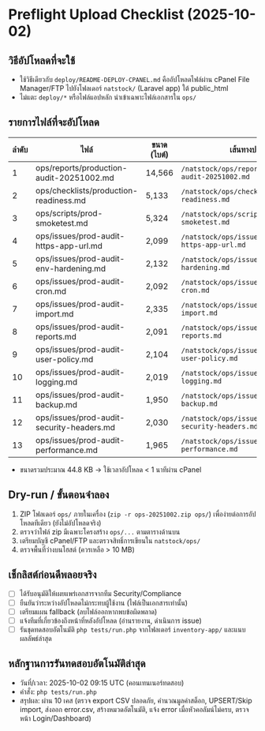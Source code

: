 # Preflight Upload Checklist (2025-10-02)

## วิธีอัปโหลดที่จะใช้
- ใช้วิธีเดียวกับ `deploy/README-DEPLOY-CPANEL.md` คืออัปโหลดไฟล์ผ่าน cPanel File Manager/FTP ไปยังโฟลเดอร์ `natstock/` (Laravel app) ใต้ public_html
- ไม่แตะ `deploy/*` หรือไฟล์แอปหลัก นำเข้าเฉพาะไฟล์เอกสารใน `ops/`

## รายการไฟล์ที่จะอัปโหลด
| ลำดับ | ไฟล์ | ขนาด (ไบต์) | เส้นทางปลายทาง |
|-------|------|-------------|------------------|
| 1 | ops/reports/production-audit-20251002.md | 14,566 | `/natstock/ops/reports/production-audit-20251002.md` |
| 2 | ops/checklists/production-readiness.md | 5,133 | `/natstock/ops/checklists/production-readiness.md` |
| 3 | ops/scripts/prod-smoketest.md | 5,324 | `/natstock/ops/scripts/prod-smoketest.md` |
| 4 | ops/issues/prod-audit-https-app-url.md | 2,099 | `/natstock/ops/issues/prod-audit-https-app-url.md` |
| 5 | ops/issues/prod-audit-env-hardening.md | 2,132 | `/natstock/ops/issues/prod-audit-env-hardening.md` |
| 6 | ops/issues/prod-audit-cron.md | 2,092 | `/natstock/ops/issues/prod-audit-cron.md` |
| 7 | ops/issues/prod-audit-import.md | 2,335 | `/natstock/ops/issues/prod-audit-import.md` |
| 8 | ops/issues/prod-audit-reports.md | 2,091 | `/natstock/ops/issues/prod-audit-reports.md` |
| 9 | ops/issues/prod-audit-user-policy.md | 2,104 | `/natstock/ops/issues/prod-audit-user-policy.md` |
|10 | ops/issues/prod-audit-logging.md | 2,019 | `/natstock/ops/issues/prod-audit-logging.md` |
|11 | ops/issues/prod-audit-backup.md | 1,950 | `/natstock/ops/issues/prod-audit-backup.md` |
|12 | ops/issues/prod-audit-security-headers.md | 2,030 | `/natstock/ops/issues/prod-audit-security-headers.md` |
|13 | ops/issues/prod-audit-performance.md | 1,965 | `/natstock/ops/issues/prod-audit-performance.md` |

- ขนาดรวมประมาณ 44.8 KB → ใช้เวลาอัปโหลด < 1 นาทีผ่าน cPanel

## Dry-run / ขั้นตอนจำลอง
1. ZIP โฟลเดอร์ `ops/` ภายในเครื่อง (`zip -r ops-20251002.zip ops/`) เพื่อง่ายต่อการอัปโหลดทีเดียว (ยังไม่อัปโหลดจริง)
2. ตรวจว่าไฟล์ zip มีเฉพาะโครงสร้าง `ops/...` ตามตารางด้านบน
3. เตรียมบัญชี cPanel/FTP และตรวจสิทธิ์การเขียนใน `natstock/ops/`
4. ตรวจพื้นที่ว่างบนโฮสต์ (ควรเหลือ > 10 MB)

## เช็กลิสต์ก่อนดีพลอยจริง
- [ ] ได้รับอนุมัติให้เผยแพร่เอกสารจากทีม Security/Compliance
- [ ] ยืนยันว่าระหว่างอัปโหลดไม่กระทบผู้ใช้งาน (ไฟล์เป็นเอกสารเท่านั้น)
- [ ] เตรียมแผน fallback (ลบไฟล์ออกหากพบข้อผิดพลาด)
- [ ] แจ้งทีมที่เกี่ยวข้องถึงหน้าที่หลังอัปโหลด (อ่านรายงาน, ดำเนินการ issue)
- [ ] รันชุดทดสอบอัตโนมัติ `php tests/run.php` จากโฟลเดอร์ `inventory-app/` และแนบผลลัพธ์ล่าสุด

## หลักฐานการรันทดสอบอัตโนมัติล่าสุด
- วันที่/เวลา: 2025-10-02 09:15 UTC (คอนเทนเนอร์ทดสอบ)
- คำสั่ง: `php tests/run.php`
- สรุปผล: ผ่าน 10 เคส (ตรวจ export CSV ปลอดภัย, คำนวณมูลค่าสต็อก, UPSERT/Skip import, ส่งออก error.csv, สร้างหมวดอัตโนมัติ, แจ้ง error เมื่อหัวคอลัมน์ไม่ครบ, ตรวจหน้า Login/Dashboard)
